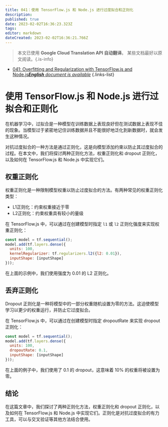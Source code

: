 ```yaml
---
title: 041：使用 TensorFlow.js 和 Node.js 进行过度拟合和正则化
description: 
published: true
date: 2023-02-02T16:36:23.323Z
tags: 
editor: markdown
dateCreated: 2023-02-02T16:36:21.766Z
---
```


> 本文已使用 **Google Cloud Translation API 自动翻译**。
某些文档最好以原文阅读。{.is-info}



- [041: Overfitting and Regularization with TensorFlow.js and Node.js***English** document is available*](/en/Knowledge-base/TensorFlow-js/Learning/041-overfitting-and-regularization-with-tensorflow-js-and-node-js)
{.links-list}


# 使用 TensorFlow.js 和 Node.js 进行过拟合和正则化

在机器学习中，过拟合是一种模型在训练数据上表现良好但在测试数据上表现不佳的现象。当模型过于紧密地记住训练数据并且不能很好地泛化到新数据时，就会发生这种情况。

对抗过度拟合的一种方法是通过正则化，这是向模型添加约束以防止其过度拟合的过程。在本文中，我们将探讨两种正则化方法，权重正则化和 dropout 正则化，以及如何在 TensorFlow.js 和 Node.js 中实现它们。

## 权重正则化

权重正则化是一种限制模型权重以防止过度拟合的方法。有两种常见的权重正则化类型：

* L1正则化：约束权重接近于零
* L2正则化：约束权重具有较小的量级

在 TensorFlow.js 中，可以通过在创建模型时指定 `l1` 或 `l2` 正则化强度来实现权重正则化：

```javascript
const model = tf.sequential();
model.add(tf.layers.dense({
  units: 100,
  kernelRegularizer: tf.regularizers.l2({l2: 0.01}),
  inputShape: [inputShape]
}));
```

在上面的示例中，我们使用强度为 0.01 的 L2 正则化。

## 丢弃正则化

Dropout 正则化是一种将模型中的一部分权重随机设置为零的方法。这迫使模型学习以更少的权重运行，并防止它过度拟合。

在 TensorFlow.js 中，可以通过在创建模型时指定 dropoutRate 来实现 dropout 正则化：

```javascript
const model = tf.sequential();
model.add(tf.layers.dense({
  units: 100,
  dropoutRate: 0.1,
  inputShape: [inputShape]
}));
```

在上面的例子中，我们使用了 0.1 的 dropout，这意味着 10% 的权重将被设置为零。

## 结论

在这篇文章中，我们探讨了两种正则化方法，权重正则化和 dropout 正则化，以及如何在 TensorFlow.js 和 Node.js 中实现它们。正则化是对抗过度拟合的有力工具，可以与交叉验证等其他方法结合使用。